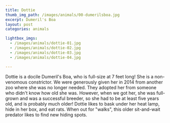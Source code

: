 ```yaml
---
title: Dottie
thumb_img_path: /images/animals/00-dumerilsboa.jpg
excerpt: Dumeril's Boa
layout: post
categories: animals

lightbox_imgs:
  - /images/animals/dottie-01.jpg
  - /images/animals/dottie-02.jpg
  - /images/animals/dottie-03.jpg
  - /images/animals/dottie-04.jpg

---
```


Dottie is a docile Dumeril's Boa, who is full-size at 7 feet long! She is a non-venomous
constrictor. We were generously given her in 2014 from another zoo where she was no longer
needed. They adopted her from someone who didn't know how old she was. However, when we got her,
she was full-grown and was a successful breeder, so she had to be at least five years old, and
is probably much older! Dottie likes to bask under her heat lamp, hide in her box, and eat rats.
When out for "walks", this older sit-and-wait predator likes to find new hiding spots.